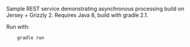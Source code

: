 Sample REST service demonstrating asynchronous processing build on Jersey + Grizzly 2. Requires Java 8, build with gradle 2.1.

Run with:

```
	gradle run
```
